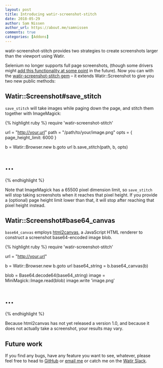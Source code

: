 ```yaml
---
layout: post
title: Introducing watir-screenshot-stitch
date: 2018-05-29
author: Sam Nissen
author_url: https://about.me/samnissen
comments: true
categories: [Addons]
---
```


watir-screenshot-stitch provides two strategies to create
screenshots larger than the viewport using Watir.

Selenium no longer supports full page screenshots,
(though some drivers might [add this functionality at some point](https://github.com/mozilla/geckodriver/issues/570)
in the future). Now you can with the
[watir-screenshot-stitch gem](https://github.com/samnissen/watir-screenshot-stitch)
– it extends Watir::Screenshot to give you
two new public methods:

## Watir::Screenshot#save_stitch

`save_stitch` will take images while paging down the page,
and stitch them together with ImageMagick:

{% highlight ruby %}
require 'watir-screenshot-stitch'

url = "http://your.url"
path = "/path/to/your/image.png"
opts = { page_height_limit: 6000 }

b = Watir::Browser.new
b.goto url
b.save_stitch(path, b, opts)
# ...
{% endhighlight %}

Note that ImageMagick has a 65500 pixel dimension limit,
so `save_stitch` will stop taking screenshots when it
reaches that pixel height. If you provide a (optional)
page height limit lower than that, it will stop after
reaching that pixel height instead.

## Watir::Screenshot#base64_canvas

`base64_canvas` employs [html2canvas](https://github.com/niklasvh/html2canvas),
a JavaScript HTML renderer to construct a screenshot base64-encoded
image blob.

{% highlight ruby %}
require 'watir-screenshot-stitch'

url = "http://your.url"

b = Watir::Browser.new
b.goto url
base64_string = b.base64_canvas(b)

blob = Base64.decode64(base64_string)
image = MiniMagick::Image.read(blob)
image.write 'image.png'
# ...
{% endhighlight %}

Because html2canvas has not yet released a version 1.0,
and because it does not actually take a screenshot,
your results may vary.

## Future work

If you find any bugs, have any feature you want to see, whatever,
please feel free to head to [GitHub](https://github.com/samnissen/watir-screenshot-stitch)
or [email me](mailto:scnissen@gmail.com) or catch me on
the [Watir Slack](http://watir.com/help/).
